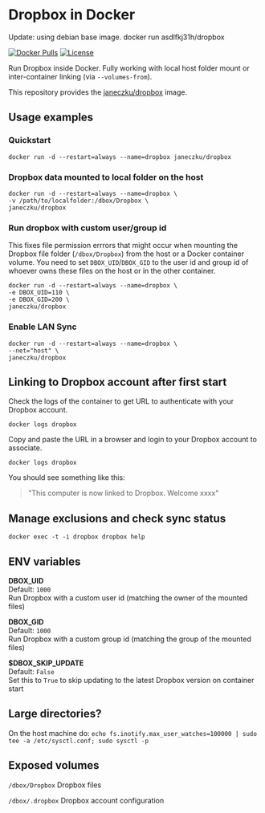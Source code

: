 # Dropbox in Docker

Update: using debian base image.
    docker run asdlfkj31h/dropbox

[![Docker Pulls](https://img.shields.io/docker/pulls/janeczku/dropbox.svg?maxAge=2592000)][hub]
[![License](https://img.shields.io/github/license/janeczku/docker-alpine-kubernetes.svg?maxAge=2592000)]()

[hub]: https://hub.docker.com/r/janeczku/dropbox/

Run Dropbox inside Docker. Fully working with local host folder mount or inter-container linking (via `--volumes-from`).

This repository provides the [janeczku/dropbox](https://registry.hub.docker.com/u/janeczku/dropbox/) image.

## Usage examples

### Quickstart

    docker run -d --restart=always --name=dropbox janeczku/dropbox

### Dropbox data mounted to local folder on the host

    docker run -d --restart=always --name=dropbox \
    -v /path/to/localfolder:/dbox/Dropbox \
    janeczku/dropbox

### Run dropbox with custom user/group id
This fixes file permission errrors that might occur when mounting the Dropbox file folder (`/dbox/Dropbox`) from the host or a Docker container volume. You need to set `DBOX_UID`/`DBOX_GID` to the user id and group id of whoever owns these files on the host or in the other container.

    docker run -d --restart=always --name=dropbox \
    -e DBOX_UID=110 \
    -e DBOX_GID=200 \
    janeczku/dropbox

### Enable LAN Sync

    docker run -d --restart=always --name=dropbox \
    --net="host" \
    janeczku/dropbox

## Linking to Dropbox account after first start

Check the logs of the container to get URL to authenticate with your Dropbox account.

    docker logs dropbox

Copy and paste the URL in a browser and login to your Dropbox account to associate.

    docker logs dropbox

You should see something like this:

> "This computer is now linked to Dropbox. Welcome xxxx"

## Manage exclusions and check sync status

    docker exec -t -i dropbox dropbox help

## ENV variables

**DBOX_UID**  
Default: `1000`  
Run Dropbox with a custom user id (matching the owner of the mounted files)

**DBOX_GID**  
Default: `1000`  
Run Dropbox with a custom group id (matching the group of the mounted files)

**$DBOX_SKIP_UPDATE**  
Default: `False`  
Set this to `True` to skip updating to the latest Dropbox version on container start

## Large directories?
On the host machine do:
`echo fs.inotify.max_user_watches=100000 | sudo tee -a /etc/sysctl.conf; sudo sysctl -p`

## Exposed volumes

`/dbox/Dropbox`
Dropbox files

`/dbox/.dropbox`
Dropbox account configuration
